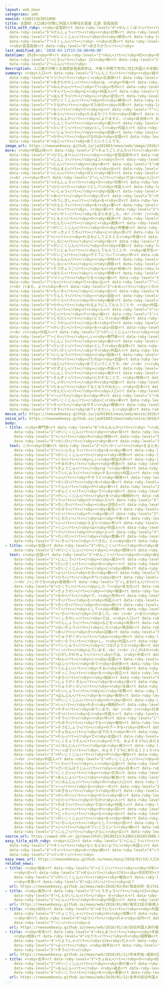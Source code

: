 ```yaml
---
layout: web_news
categories: web
newsid: k10011363851000
title: 全国初 人口減少対策に外国人の移住を促進 広島 安芸高田
title_with_ruby: <ruby>全国初<rt data-ruby-level="4">ぜんこくはつ</rt></ruby> <ruby>人口<rt data-ruby-level="1">じんこう</rt></ruby><ruby>減少<rt
  data-ruby-level="5">げんしょう</rt></ruby><ruby>対策<rt data-ruby-level="6">たいさく</rt></ruby>に<ruby>外国人<rt
  data-ruby-level="2">がいこくじん</rt></ruby>の<ruby>移住<rt data-ruby-level="5">いじゅう</rt></ruby>を<ruby>促進<rt
  data-ruby-level="7">そくしん</rt></ruby> <ruby>広島<rt data-ruby-level="3">ひろしま</rt></ruby>
  <ruby>安芸高田<rt data-ruby-level="8">あきたかた</rt></ruby>
last_modified_at: '2018-03-13T22:56:00+09:00'
datetime: 2018<ruby>年<rt data-ruby-level="1">ねん</rt></ruby>03<ruby>月<rt data-ruby-level="1">がつ</rt></ruby>13<ruby>日<rt
  data-ruby-level="1">にち</rt></ruby> 22<ruby>時<rt data-ruby-level="2">じ</rt></ruby>56<ruby>分<rt
  data-ruby-level="2">ふん</rt></ruby>
description: 人口減少が続く広島県安芸高田市は、今後５年間で市内に住む外国人の半数に定住してもらうなど、外国人の移住を促すための対策を盛り込んだ新たなまちづくりの計画をまとめました。専門家によりますと、自治体が人口減少対策として外国人の移住促進を掲げるのは全国で初めてということです。
summary: <ruby>人口<rt data-ruby-level="1">じんこう</rt></ruby><ruby>減少<rt data-ruby-level="5">げんしょう</rt></ruby>が<ruby>続<rt
  data-ruby-level="4">つづ</rt></ruby>く<ruby>広島県<rt data-ruby-level="3">ひろしまけん</rt></ruby><ruby>安芸高田市<rt
  data-ruby-level="8">あきたかたし</rt></ruby>は、<ruby>今後<rt data-ruby-level="2">こんご</rt></ruby>５<ruby>年間<rt
  data-ruby-level="2">ねんかん</rt></ruby>で<ruby>市内<rt data-ruby-level="2">しない</rt></ruby>に<ruby>住<rt
  data-ruby-level="3">す</rt></ruby>む<ruby>外国人<rt data-ruby-level="2">がいこくじん</rt></ruby>の<ruby>半数<rt
  data-ruby-level="2">はんすう</rt></ruby>に<ruby>定住<rt data-ruby-level="3">ていじゅう</rt></ruby>してもらうなど、<ruby>外国人<rt
  data-ruby-level="2">がいこくじん</rt></ruby>の<ruby>移住<rt data-ruby-level="5">いじゅう</rt></ruby>を<ruby>促<rt
  data-ruby-level="7">うなが</rt></ruby>すための<ruby>対策<rt data-ruby-level="6">たいさく</rt></ruby>を<ruby>盛<rt
  data-ruby-level="7">も</rt></ruby>り<ruby>込<rt data-ruby-level="7">こ</rt></ruby>んだ<ruby>新<rt
  data-ruby-level="2">あら</rt></ruby>たなまちづくりの<ruby>計画<rt data-ruby-level="2">けいかく</rt></ruby>をまとめました。<ruby>専門家<rt
  data-ruby-level="6">せんもんか</rt></ruby>によりますと、<ruby>自治体<rt data-ruby-level="4">じちたい</rt></ruby>が<ruby>人口<rt
  data-ruby-level="1">じんこう</rt></ruby><ruby>減少<rt data-ruby-level="5">げんしょう</rt></ruby><ruby>対策<rt
  data-ruby-level="6">たいさく</rt></ruby>として<ruby>外国人<rt data-ruby-level="2">がいこくじん</rt></ruby>の<ruby>移住<rt
  data-ruby-level="5">いじゅう</rt></ruby><ruby>促進<rt data-ruby-level="7">そくしん</rt></ruby>を<ruby>掲<rt
  data-ruby-level="7">かか</rt></ruby>げるのは<ruby>全国<rt data-ruby-level="3">ぜんこく</rt></ruby>で<ruby>初<rt
  data-ruby-level="4">はじ</rt></ruby>めてということです。
image_url: https://newswebeasy.github.io/ja201803/news/web/image/2018/03/13/K10011363851_1803140613_1803140615_01_03.jpg
more: <ruby>中国山地<rt data-ruby-level="2">ちゅうごくさんち</rt></ruby>の<ruby>山<rt data-ruby-level="1">やま</rt></ruby>あいにある<ruby>広島県<rt
  data-ruby-level="3">ひろしまけん</rt></ruby><ruby>安芸高田市<rt data-ruby-level="8">あきたかたし</rt></ruby>の<ruby>人口<rt
  data-ruby-level="1">じんこう</rt></ruby>は２<ruby>万<rt data-ruby-level="2">まん</rt></ruby>９０００<ruby>人<rt
  data-ruby-level="1">にん</rt></ruby><ruby>余<rt data-ruby-level="5">あま</rt></ruby>りで、５<ruby>年前<rt
  data-ruby-level="2">ねんまえ</rt></ruby>と<ruby>比<rt data-ruby-level="5">くら</rt></ruby>べて１７００<ruby>人<rt
  data-ruby-level="1">にん</rt></ruby>ほど<ruby>減少<rt data-ruby-level="5">げんしょう</rt></ruby>しています。<br
  /><br /><ruby>市<rt data-ruby-level="2">し</rt></ruby>では<ruby>人口<rt data-ruby-level="1">じんこう</rt></ruby><ruby>減少<rt
  data-ruby-level="5">げんしょう</rt></ruby>の<ruby>対策<rt data-ruby-level="6">たいさく</rt></ruby>の<ruby>一<rt
  data-ruby-level="1">ひと</rt></ruby>つとして<ruby>外国人<rt data-ruby-level="2">がいこくじん</rt></ruby>の<ruby>移住<rt
  data-ruby-level="5">いじゅう</rt></ruby><ruby>促進<rt data-ruby-level="7">そくしん</rt></ruby>の<ruby>在<rt
  data-ruby-level="5">あ</rt></ruby>り<ruby>方<rt data-ruby-level="5">かた</rt></ruby>について、<ruby>有識者<rt
  data-ruby-level="5">ゆうしきしゃ</rt></ruby>を<ruby>交<rt data-ruby-level="2">まじ</rt></ruby>えて<ruby>検討<rt
  data-ruby-level="6">けんとう</rt></ruby>を<ruby>重<rt data-ruby-level="3">かさ</rt></ruby>ねていて、１３<ruby>日<rt
  data-ruby-level="1">にち</rt></ruby>、<ruby>新<rt data-ruby-level="2">あら</rt></ruby>たなまちづくりの<ruby>計画<rt
  data-ruby-level="2">けいかく</rt></ruby>をまとめました。<br /><br /><ruby>計画<rt data-ruby-level="2">けいかく</rt></ruby>では、<ruby>地元<rt
  data-ruby-level="2">じもと</rt></ruby>の<ruby>経済<rt data-ruby-level="6">けいざい</rt></ruby><ruby>団体<rt
  data-ruby-level="5">だんたい</rt></ruby>と<ruby>連携<rt data-ruby-level="7">れんけい</rt></ruby>して<ruby>外国人<rt
  data-ruby-level="2">がいこくじん</rt></ruby>の<ruby>労働者<rt data-ruby-level="4">ろうどうしゃ</rt></ruby>を<ruby>積極的<rt
  data-ruby-level="4">せっきょくてき</rt></ruby>に<ruby>受<rt data-ruby-level="3">う</rt></ruby>け<ruby>入<rt
  data-ruby-level="3">い</rt></ruby>れるなどして２０２２<ruby>年度<rt data-ruby-level="3">ねんど</rt></ruby>までに<ruby>市内<rt
  data-ruby-level="2">しない</rt></ruby>に<ruby>住<rt data-ruby-level="3">す</rt></ruby>む<ruby>外国人<rt
  data-ruby-level="2">がいこくじん</rt></ruby>の<ruby>半数<rt data-ruby-level="2">はんすう</rt></ruby>に<ruby>定住<rt
  data-ruby-level="3">ていじゅう</rt></ruby>してもらうことや、<ruby>留学生<rt data-ruby-level="5">りゅうがくせい</rt></ruby>が<ruby>介護<rt
  data-ruby-level="7">かいご</rt></ruby>やＩＴについて<ruby>学<rt data-ruby-level="1">まな</rt></ruby>ぶ<ruby>専門<rt
  data-ruby-level="6">せんもん</rt></ruby><ruby>学校<rt data-ruby-level="1">がっこう</rt></ruby>を<ruby>市内<rt
  data-ruby-level="2">しない</rt></ruby>に<ruby>誘致<rt data-ruby-level="7">ゆうち</rt></ruby>し、<ruby>卒業後<rt
  data-ruby-level="4">そつぎょうご</rt></ruby>も<ruby>地域<rt data-ruby-level="6">ちいき</rt></ruby>で<ruby>働<rt
  data-ruby-level="4">はたら</rt></ruby>く<ruby>環境<rt data-ruby-level="7">かんきょう</rt></ruby><ruby>作<rt
  data-ruby-level="2">づく</rt></ruby>りを<ruby>進<rt data-ruby-level="3">すす</rt></ruby>めることなどを<ruby>盛<rt
  data-ruby-level="7">も</rt></ruby>り<ruby>込<rt data-ruby-level="7">こ</rt></ruby>みました。<br
  /><br />また、より<ruby>多<rt data-ruby-level="2">おお</rt></ruby>くの<ruby>外国人<rt data-ruby-level="2">がいこくじん</rt></ruby>が<ruby>地域<rt
  data-ruby-level="6">ちいき</rt></ruby>に<ruby>伝<rt data-ruby-level="4">つた</rt></ruby>わる<ruby>伝統<rt
  data-ruby-level="5">でんとう</rt></ruby><ruby>芸能<rt data-ruby-level="5">げいのう</rt></ruby>の<ruby>神楽<rt
  data-ruby-level="8">かぐら</rt></ruby>の<ruby>継承<rt data-ruby-level="7">けいしょう</rt></ruby>に<ruby>関<rt
  data-ruby-level="8">かか</rt></ruby>わるようにしてもらうことや、<ruby>外国人<rt data-ruby-level="2">がいこくじん</rt></ruby>の<ruby>受<rt
  data-ruby-level="3">う</rt></ruby>け<ruby>入<rt data-ruby-level="3">い</rt></ruby>れに<ruby>取<rt
  data-ruby-level="3">と</rt></ruby>り<ruby>組<rt data-ruby-level="3">く</rt></ruby>む<ruby>自治体<rt
  data-ruby-level="4">じちたい</rt></ruby>どうしで<ruby>情報<rt data-ruby-level="5">じょうほう</rt></ruby><ruby>交換<rt
  data-ruby-level="7">こうかん</rt></ruby>を<ruby>行<rt data-ruby-level="2">おこな</rt></ruby>う「サミット」の<ruby>開催<rt
  data-ruby-level="7">かいさい</rt></ruby>を<ruby>目指<rt data-ruby-level="3">めざ</rt></ruby>すとしています。<br
  /><br /><ruby>外国人<rt data-ruby-level="2">がいこくじん</rt></ruby><ruby>政策<rt data-ruby-level="6">せいさく</rt></ruby>に<ruby>詳<rt
  data-ruby-level="7">くわ</rt></ruby>しい<ruby>専門家<rt data-ruby-level="6">せんもんか</rt></ruby>によりますと、<ruby>人口<rt
  data-ruby-level="1">じんこう</rt></ruby><ruby>減少<rt data-ruby-level="5">げんしょう</rt></ruby><ruby>対策<rt
  data-ruby-level="6">たいさく</rt></ruby>として<ruby>自治体<rt data-ruby-level="4">じちたい</rt></ruby>の<ruby>計画<rt
  data-ruby-level="2">けいかく</rt></ruby>で<ruby>外国人<rt data-ruby-level="2">がいこくじん</rt></ruby>の<ruby>移住<rt
  data-ruby-level="5">いじゅう</rt></ruby><ruby>促進<rt data-ruby-level="7">そくしん</rt></ruby>を<ruby>掲<rt
  data-ruby-level="7">かか</rt></ruby>げたのは<ruby>全国<rt data-ruby-level="3">ぜんこく</rt></ruby>で<ruby>初<rt
  data-ruby-level="4">はじ</rt></ruby>めてということです。<br /><br /><ruby>浜田<rt data-ruby-level="7">はまだ</rt></ruby><ruby>一義<rt
  data-ruby-level="8">かずよし</rt></ruby><ruby>市長<rt data-ruby-level="2">しちょう</rt></ruby>は「<ruby>人口<rt
  data-ruby-level="1">じんこう</rt></ruby><ruby>減少<rt data-ruby-level="5">げんしょう</rt></ruby>はまちの<ruby>存続<rt
  data-ruby-level="6">そんぞく</rt></ruby>にかかることで、<ruby>地域<rt data-ruby-level="6">ちいき</rt></ruby><ruby>社会<rt
  data-ruby-level="2">しゃかい</rt></ruby>の<ruby>仕組<rt data-ruby-level="3">しく</rt></ruby>みが<ruby>保<rt
  data-ruby-level="5">たも</rt></ruby>てなくなりかねない。<ruby>日本<rt data-ruby-level="1">にっぽん</rt></ruby><ruby>全体<rt
  data-ruby-level="3">ぜんたい</rt></ruby>の<ruby>人口<rt data-ruby-level="1">じんこう</rt></ruby>が<ruby>減<rt
  data-ruby-level="5">へ</rt></ruby>る<ruby>中<rt data-ruby-level="1">なか</rt></ruby>で<ruby>外国人<rt
  data-ruby-level="2">がいこくじん</rt></ruby>に<ruby>来<rt data-ruby-level="2">き</rt></ruby>てもらえるような<ruby>住<rt
  data-ruby-level="3">す</rt></ruby>みやすい<ruby>環境<rt data-ruby-level="7">かんきょう</rt></ruby>づくりを<ruby>進<rt
  data-ruby-level="3">すす</rt></ruby>めていきたい」と<ruby>話<rt data-ruby-level="2">はな</rt></ruby>しています。
movie_url: https://newswebeasy.github.io/ja201803/news/web/movie/2018/03/13/k10011363851_201803140613_201803140615.mp4
voice_url: https://newswebeasy.github.io/ja201803/news/web/voice/2018/03/13/k10011363851_201803140613_201803140615.mp3
body:
- title: <ruby>専門家<rt data-ruby-level="6">せんもんか</rt></ruby>「<ruby>国<rt data-ruby-level="2">くに</rt></ruby>は<ruby>外国人<rt
    data-ruby-level="2">がいこくじん</rt></ruby><ruby>受<rt data-ruby-level="3">う</rt></ruby>け<ruby>入<rt
    data-ruby-level="3">い</rt></ruby>れ<ruby>体制<rt data-ruby-level="5">たいせい</rt></ruby><ruby>整備<rt
    data-ruby-level="5">せいび</rt></ruby><ruby>急<rt data-ruby-level="3">いそ</rt></ruby>ぐべき」
  text: この<ruby>計画<rt data-ruby-level="2">けいかく</rt></ruby>をまとめた<ruby>会議<rt data-ruby-level="4">かいぎ</rt></ruby>の<ruby>委員長<rt
    data-ruby-level="3">いいんちょう</rt></ruby>を<ruby>務<rt data-ruby-level="5">つと</rt></ruby>め、<ruby>外国人<rt
    data-ruby-level="2">がいこくじん</rt></ruby><ruby>政策<rt data-ruby-level="6">せいさく</rt></ruby>に<ruby>詳<rt
    data-ruby-level="7">くわ</rt></ruby>しい<ruby>明治大学<rt data-ruby-level="4">めいじだいがく</rt></ruby>の<ruby>山脇<rt
    data-ruby-level="7">やまわき</rt></ruby><ruby>啓造<rt data-ruby-level="7">けいぞう</rt></ruby><ruby>教授<rt
    data-ruby-level="5">きょうじゅ</rt></ruby>は「<ruby>移住<rt data-ruby-level="5">いじゅう</rt></ruby><ruby>定住<rt
    data-ruby-level="3">ていじゅう</rt></ruby>する<ruby>外国人<rt data-ruby-level="2">がいこくじん</rt></ruby>を<ruby>増<rt
    data-ruby-level="5">ふ</rt></ruby>やそうと<ruby>環境<rt data-ruby-level="7">かんきょう</rt></ruby><ruby>整備<rt
    data-ruby-level="5">せいび</rt></ruby>を<ruby>進<rt data-ruby-level="3">すす</rt></ruby>める<ruby>点<rt
    data-ruby-level="2">てん</rt></ruby>が<ruby>新<rt data-ruby-level="2">あたら</rt></ruby>しく、<ruby>全国<rt
    data-ruby-level="3">ぜんこく</rt></ruby>で<ruby>初<rt data-ruby-level="4">はじ</rt></ruby>めてのプランだ。<ruby>外国人<rt
    data-ruby-level="2">がいこくじん</rt></ruby>を<ruby>積極的<rt data-ruby-level="4">せっきょくてき</rt></ruby>に<ruby>受<rt
    data-ruby-level="3">う</rt></ruby>け<ruby>入<rt data-ruby-level="3">い</rt></ruby>れ、<ruby>地域<rt
    data-ruby-level="6">ちいき</rt></ruby><ruby>活性化<rt data-ruby-level="5">かっせいか</rt></ruby>や<ruby>地方<rt
    data-ruby-level="2">ちほう</rt></ruby><ruby>創生<rt data-ruby-level="6">そうせい</rt></ruby>に<ruby>取<rt
    data-ruby-level="3">と</rt></ruby>り<ruby>組<rt data-ruby-level="3">く</rt></ruby>もうとする<ruby>自治体<rt
    data-ruby-level="4">じちたい</rt></ruby>は<ruby>今後<rt data-ruby-level="2">こんご</rt></ruby>も<ruby>増<rt
    data-ruby-level="5">ふ</rt></ruby>えると<ruby>考<rt data-ruby-level="2">かんが</rt></ruby>えられる。<ruby>国<rt
    data-ruby-level="2">くに</rt></ruby>は<ruby>外国人<rt data-ruby-level="2">がいこくじん</rt></ruby>の<ruby>受<rt
    data-ruby-level="3">う</rt></ruby>け<ruby>入<rt data-ruby-level="3">い</rt></ruby>れについての<ruby>体制<rt
    data-ruby-level="5">たいせい</rt></ruby><ruby>整備<rt data-ruby-level="5">せいび</rt></ruby>を<ruby>急<rt
    data-ruby-level="3">いそ</rt></ruby>ぐべきだ」と<ruby>話<rt data-ruby-level="2">はな</rt></ruby>しています。
- title: <ruby>全国<rt data-ruby-level="3">ぜんこく</rt></ruby>の<ruby>自治体<rt data-ruby-level="4">じちたい</rt></ruby>でも<ruby>外国人<rt
    data-ruby-level="2">がいこくじん</rt></ruby>に<ruby>期待<rt data-ruby-level="3">きたい</rt></ruby>
  text: <ruby>全国<rt data-ruby-level="3">ぜんこく</rt></ruby>の<ruby>自治体<rt data-ruby-level="4">じちたい</rt></ruby>では<ruby>人口<rt
    data-ruby-level="1">じんこう</rt></ruby><ruby>減少<rt data-ruby-level="5">げんしょう</rt></ruby><ruby>対策<rt
    data-ruby-level="6">たいさく</rt></ruby>の<ruby>一<rt data-ruby-level="1">ひと</rt></ruby>つとして、<ruby>外国人<rt
    data-ruby-level="2">がいこくじん</rt></ruby>に<ruby>期待<rt data-ruby-level="3">きたい</rt></ruby>を<ruby>寄<rt
    data-ruby-level="5">よ</rt></ruby>せる<ruby>動<rt data-ruby-level="3">うご</rt></ruby>きが<ruby>広<rt
    data-ruby-level="3">ひろ</rt></ruby>がり<ruby>始<rt data-ruby-level="3">はじ</rt></ruby>めています。<br
    /><br />このうち<ruby>島根県<rt data-ruby-level="3">しまねけん</rt></ruby><ruby>出雲市<rt data-ruby-level="8">いずもし</rt></ruby>はおととし<ruby>策定<rt
    data-ruby-level="6">さくてい</rt></ruby>した「<ruby>多文化<rt data-ruby-level="3">たぶんか</rt></ruby><ruby>共生<rt
    data-ruby-level="4">きょうせい</rt></ruby><ruby>推進<rt data-ruby-level="6">すいしん</rt></ruby>プラン」の<ruby>中<rt
    data-ruby-level="1">なか</rt></ruby>で、<ruby>市内<rt data-ruby-level="2">しない</rt></ruby>に<ruby>住<rt
    data-ruby-level="3">す</rt></ruby>む<ruby>外国人<rt data-ruby-level="2">がいこくじん</rt></ruby>を<ruby>地域<rt
    data-ruby-level="6">ちいき</rt></ruby>の<ruby>担<rt data-ruby-level="7">にな</rt></ruby>い<ruby>手<rt
    data-ruby-level="7">て</rt></ruby>として<ruby>明確<rt data-ruby-level="5">めいかく</rt></ruby>に<ruby>位置<rt
    data-ruby-level="4">いち</rt></ruby>づけました。<br /><br />また<ruby>鹿児島県<rt data-ruby-level="8">かごしまけん</rt></ruby>いちき<ruby>串木野市<rt
    data-ruby-level="7">くしきのし</rt></ruby>では、<ruby>人口<rt data-ruby-level="1">じんこう</rt></ruby><ruby>減少<rt
    data-ruby-level="5">げんしょう</rt></ruby>などを<ruby>背景<rt data-ruby-level="6">はいけい</rt></ruby>に<ruby>廃業<rt
    data-ruby-level="7">はいぎょう</rt></ruby>した<ruby>商店街<rt data-ruby-level="4">しょうてんがい</rt></ruby>の<ruby>空<rt
    data-ruby-level="7">あ</rt></ruby>き<ruby>店舗<rt data-ruby-level="7">てんぽ</rt></ruby>を<ruby>留学生<rt
    data-ruby-level="5">りゅうがくせい</rt></ruby><ruby>向<rt data-ruby-level="3">む</rt></ruby>けのシェハウスに<ruby>改装<rt
    data-ruby-level="6">かいそう</rt></ruby>し、<ruby>外国人<rt data-ruby-level="2">がいこくじん</rt></ruby>の<ruby>定住<rt
    data-ruby-level="3">ていじゅう</rt></ruby>につなげようと<ruby>取<rt data-ruby-level="3">と</rt></ruby>り<ruby>組<rt
    data-ruby-level="3">く</rt></ruby>んでいます。<br /><br />このほか<ruby>北海道<rt data-ruby-level="2">ほっかいどう</rt></ruby><ruby>東川町<rt
    data-ruby-level="2">ひがしかわちょう</rt></ruby>では、<ruby>平成<rt data-ruby-level="4">へいせい</rt></ruby>２７<ruby>年<rt
    data-ruby-level="1">ねん</rt></ruby>に<ruby>全国<rt data-ruby-level="3">ぜんこく</rt></ruby>で<ruby>初<rt
    data-ruby-level="4">はじ</rt></ruby>めて<ruby>自治体<rt data-ruby-level="4">じちたい</rt></ruby>が<ruby>運営<rt
    data-ruby-level="5">うんえい</rt></ruby>する<ruby>日本語<rt data-ruby-level="2">にほんご</rt></ruby><ruby>学校<rt
    data-ruby-level="1">がっこう</rt></ruby>を<ruby>設立<rt data-ruby-level="5">せつりつ</rt></ruby>し、<ruby>町<rt
    data-ruby-level="1">まち</rt></ruby><ruby>独自<rt data-ruby-level="5">どくじ</rt></ruby>の<ruby>奨学金<rt
    data-ruby-level="7">しょうがくきん</rt></ruby>を<ruby>設<rt data-ruby-level="5">もう</rt></ruby>けて、<ruby>留学生<rt
    data-ruby-level="5">りゅうがくせい</rt></ruby><ruby>全員<rt data-ruby-level="3">ぜんいん</rt></ruby>を<ruby>対象<rt
    data-ruby-level="4">たいしょう</rt></ruby>に<ruby>学費<rt data-ruby-level="4">がくひ</rt></ruby>の<ruby>半分<rt
    data-ruby-level="2">はんぶん</rt></ruby>を<ruby>負担<rt data-ruby-level="6">ふたん</rt></ruby>するなどして<ruby>外国人<rt
    data-ruby-level="2">がいこくじん</rt></ruby>の<ruby>受<rt data-ruby-level="3">う</rt></ruby>け<ruby>入<rt
    data-ruby-level="3">い</rt></ruby>れを<ruby>積極的<rt data-ruby-level="4">せっきょくてき</rt></ruby>に<ruby>進<rt
    data-ruby-level="3">すす</rt></ruby>めています。<br /><br /><ruby>日本<rt data-ruby-level="1">にっぽん</rt></ruby>に<ruby>住<rt
    data-ruby-level="3">す</rt></ruby>む<ruby>外国人<rt data-ruby-level="2">がいこくじん</rt></ruby>はここ<ruby>数<rt
    data-ruby-level="2">すう</rt></ruby><ruby>年<rt data-ruby-level="1">ねん</rt></ruby>、<ruby>地方<rt
    data-ruby-level="2">ちほう</rt></ruby>でも<ruby>増加<rt data-ruby-level="5">ぞうか</rt></ruby>していて、ＮＨＫが<ruby>総務省<rt
    data-ruby-level="5">そうむしょう</rt></ruby>のデータを<ruby>分析<rt data-ruby-level="7">ぶんせき</rt></ruby>したところ、<ruby>去年<rt
    data-ruby-level="3">きょねん</rt></ruby>までの４<ruby>年<rt data-ruby-level="1">ねん</rt></ruby><ruby>間<rt
    data-ruby-level="2">かん</rt></ruby>で<ruby>全国<rt data-ruby-level="3">ぜんこく</rt></ruby>１７４１<ruby>市区町村<rt
    data-ruby-level="3">しくちょうそん</rt></ruby>のうち、およそ８３％にあたる１４４７の<ruby>市町村<rt data-ruby-level="2">しちょうそん</rt></ruby>で<ruby>日本人<rt
    data-ruby-level="1">にほんじん</rt></ruby>は<ruby>減少<rt data-ruby-level="5">げんしょう</rt></ruby>した<ruby>一方<rt
    data-ruby-level="2">いっぽう</rt></ruby>、およそ７５％にあたる１３１６<ruby>市区町村<rt data-ruby-level="3">しくちょうそん</rt></ruby>では<ruby>外国人<rt
    data-ruby-level="2">がいこくじん</rt></ruby>が<ruby>増加<rt data-ruby-level="5">ぞうか</rt></ruby>しています。<br
    /><br /><ruby>外国人<rt data-ruby-level="2">がいこくじん</rt></ruby>の<ruby>定住<rt data-ruby-level="3">ていじゅう</rt></ruby>に<ruby>詳<rt
    data-ruby-level="7">くわ</rt></ruby>しい<ruby>公益<rt data-ruby-level="5">こうえき</rt></ruby><ruby>財団法人<rt
    data-ruby-level="5">ざいだんほうじん</rt></ruby><ruby>日本<rt data-ruby-level="1">にっぽん</rt></ruby><ruby>国際<rt
    data-ruby-level="5">こくさい</rt></ruby><ruby>交流<rt data-ruby-level="3">こうりゅう</rt></ruby>センターの<ruby>毛受<rt
    data-ruby-level="8">めんじょ</rt></ruby><ruby>敏浩<rt data-ruby-level="8">としひろ</rt></ruby>さんは「<ruby>日本人<rt
    data-ruby-level="1">にほんじん</rt></ruby>の<ruby>人口<rt data-ruby-level="1">じんこう</rt></ruby>が<ruby>減<rt
    data-ruby-level="5">へ</rt></ruby>る<ruby>一方<rt data-ruby-level="2">いっぽう</rt></ruby>で、それを<ruby>補<rt
    data-ruby-level="6">おぎな</rt></ruby>う<ruby>形<rt data-ruby-level="2">かたち</rt></ruby>で<ruby>海外<rt
    data-ruby-level="2">かいがい</rt></ruby>から<ruby>若<rt data-ruby-level="6">わか</rt></ruby>い<ruby>人<rt
    data-ruby-level="1">ひと</rt></ruby>たちが<ruby>入<rt data-ruby-level="1">はい</rt></ruby>ってきていて、<ruby>地方<rt
    data-ruby-level="2">ちほう</rt></ruby>では<ruby>外国人<rt data-ruby-level="2">がいこくじん</rt></ruby>がいないと<ruby>社会<rt
    data-ruby-level="2">しゃかい</rt></ruby>が<ruby>回<rt data-ruby-level="2">まわ</rt></ruby>らない<ruby>実態<rt
    data-ruby-level="5">じったい</rt></ruby>も<ruby>出<rt data-ruby-level="1">で</rt></ruby>てきている。<ruby>外国人<rt
    data-ruby-level="2">がいこくじん</rt></ruby>を<ruby>地域<rt data-ruby-level="6">ちいき</rt></ruby>の<ruby>一員<rt
    data-ruby-level="3">いちいん</rt></ruby>として<ruby>受<rt data-ruby-level="3">う</rt></ruby>け<ruby>入<rt
    data-ruby-level="3">い</rt></ruby>れていこうという<ruby>動<rt data-ruby-level="3">うご</rt></ruby>きは、<ruby>今後<rt
    data-ruby-level="2">こんご</rt></ruby>さらに<ruby>広<rt data-ruby-level="2">ひろ</rt></ruby>がるのではないか」としています。
source_url: https://www3.nhk.or.jp/news/html/20180313/k10011363851000.html
easy_title_with_ruby: <ruby>人口<rt data-ruby-level="1">じんこう</rt></ruby>が<ruby>少<rt
  data-ruby-level="2">すく</rt></ruby>なくならないように<ruby>外国人<rt data-ruby-level="2">がいこくじん</rt></ruby>に<ruby>住<rt
  data-ruby-level="4">す</rt></ruby>み<ruby>続<rt data-ruby-level="4">つづ</rt></ruby>けてもらう<ruby>計画<rt
  data-ruby-level="2">けいかく</rt></ruby>
easy_news_url: https://newswebeasy.github.io/news/easy/2018/03/15/人口が少なくならないように外国人に住み続けてもらう計画
related_news:
- title: <ruby>独自<rt data-ruby-level="5">どくじ</rt></ruby><ruby>分析<rt data-ruby-level="7">ぶんせき</rt></ruby>
    <ruby>全<rt data-ruby-level="3">ぜん</rt></ruby>1741<ruby>市区町村<rt data-ruby-level="3">しくちょうそん</rt></ruby>の75％で<ruby>外国人<rt
    data-ruby-level="2">がいこくじん</rt></ruby><ruby>増加<rt data-ruby-level="5">ぞうか</rt></ruby>
    <ruby>背景<rt data-ruby-level="6">はいけい</rt></ruby>は？
  url: https://newswebeasy.github.io/news/web/2018/03/04/独自分析-全1741市区町村の75で外国人増加-背景は
- title: <ruby>東京<rt data-ruby-level="2">とうきょう</rt></ruby>23<ruby>区<rt data-ruby-level="3">く</rt></ruby>の<ruby>新成人<rt
    data-ruby-level="4">しんせいじん</rt></ruby> ８<ruby>人<rt data-ruby-level="1">にん</rt></ruby>に１<ruby>人<rt
    data-ruby-level="1">にん</rt></ruby>が<ruby>外国人<rt data-ruby-level="2">がいこくじん</rt></ruby>
  url: https://newswebeasy.github.io/news/web/2018/01/08/東京23区の新成人-8人に1人が外国人
- title: <ruby>訪日<rt data-ruby-level="6">ほうにち</rt></ruby><ruby>外国人<rt data-ruby-level="2">がいこくじん</rt></ruby><ruby>旅行者<rt
    data-ruby-level="3">りょこうしゃ</rt></ruby>の<ruby>消費<rt data-ruby-level="4">しょうひ</rt></ruby>
    <ruby>初<rt data-ruby-level="4">はつ</rt></ruby>の４<ruby>兆円<rt data-ruby-level="4">ちょうえん</rt></ruby><ruby>超<rt
    data-ruby-level="7">こ</rt></ruby>え
  url: https://newswebeasy.github.io/news/web/2018/01/16/訪日外国人旅行者の消費-初の4兆円超え
- title: <ruby>年末<rt data-ruby-level="4">ねんまつ</rt></ruby><ruby>年始<rt data-ruby-level="3">ねんし</rt></ruby>
    <ruby>成田<rt data-ruby-level="4">なりた</rt></ruby>の<ruby>国際線<rt data-ruby-level="5">こくさいせん</rt></ruby><ruby>利用者<rt
    data-ruby-level="4">りようしゃ</rt></ruby>114<ruby>万人<rt data-ruby-level="2">まんにん</rt></ruby><ruby>余<rt
    data-ruby-level="5">よ</rt></ruby> <ruby>前年比<rt data-ruby-level="5">ぜんねんひ</rt></ruby>５％<ruby>増<rt
    data-ruby-level="5">ぞう</rt></ruby>
  url: https://newswebeasy.github.io/news/web/2018/01/11/年末年始-成田の国際線利用者114万人余-前年比5増
- title: <ruby>去年<rt data-ruby-level="3">きょねん</rt></ruby>の<ruby>訪日<rt data-ruby-level="6">ほうにち</rt></ruby><ruby>外国人<rt
    data-ruby-level="2">がいこくじん</rt></ruby><ruby>旅行者<rt data-ruby-level="3">りょこうしゃ</rt></ruby>は２８６９<ruby>万人<rt
    data-ruby-level="2">まんにん</rt></ruby> <ruby>過去<rt data-ruby-level="5">かこ</rt></ruby><ruby>最高<rt
    data-ruby-level="4">さいこう</rt></ruby>を<ruby>更新<rt data-ruby-level="7">こうしん</rt></ruby>
  url: https://newswebeasy.github.io/news/web/2018/01/12/去年の訪日外国人旅行者は2869万人-過去最高を更新
...
```

